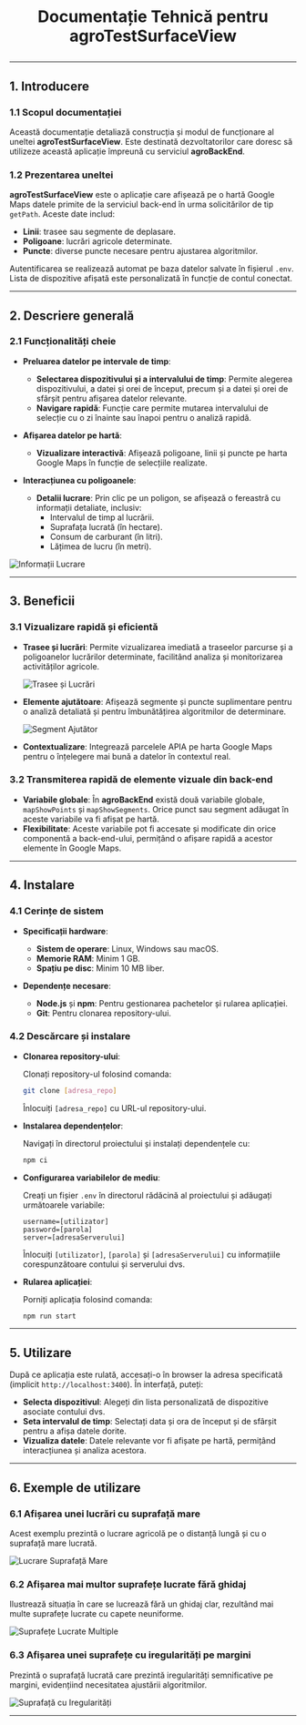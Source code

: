 # <p align="center">**Documentație Tehnică pentru agroTestSurfaceView**</p>

---

## **1. Introducere**

### **1.1 Scopul documentației**

Această documentație detaliază construcția și modul de funcționare al uneltei **agroTestSurfaceView**. Este destinată dezvoltatorilor care doresc să utilizeze această aplicație împreună cu serviciul **agroBackEnd**.

### **1.2 Prezentarea uneltei**

**agroTestSurfaceView** este o aplicație care afișează pe o hartă Google Maps datele primite de la serviciul back-end în urma solicitărilor de tip `getPath`. Aceste date includ:

- **Linii**: trasee sau segmente de deplasare.
- **Poligoane**: lucrări agricole determinate.
- **Puncte**: diverse puncte necesare pentru ajustarea algoritmilor.

Autentificarea se realizează automat pe baza datelor salvate în fișierul `.env`. Lista de dispozitive afișată este personalizată în funcție de contul conectat.

---

## **2. Descriere generală**

### **2.1 Funcționalități cheie**

- **Preluarea datelor pe intervale de timp**:

  - **Selectarea dispozitivului și a intervalului de timp**: Permite alegerea dispozitivului, a datei și orei de început, precum și a datei și orei de sfârșit pentru afișarea datelor relevante.
  - **Navigare rapidă**: Funcție care permite mutarea intervalului de selecție cu o zi înainte sau înapoi pentru o analiză rapidă.

- **Afișarea datelor pe hartă**:

  - **Vizualizare interactivă**: Afișează poligoane, linii și puncte pe harta Google Maps în funcție de selecțiile realizate.

- **Interacțiunea cu poligoanele**:

  - **Detalii lucrare**: Prin clic pe un poligon, se afișează o fereastră cu informații detaliate, inclusiv:
    - Intervalul de timp al lucrării.
    - Suprafața lucrată (în hectare).
    - Consum de carburant (în litri).
    - Lățimea de lucru (în metri).

![Informații Lucrare](readmeImages/image2.png)

---

## **3. Beneficii**

### **3.1 Vizualizare rapidă și eficientă**

- **Trasee și lucrări**: Permite vizualizarea imediată a traseelor parcurse și a poligoanelor lucrărilor determinate, facilitând analiza și monitorizarea activităților agricole.

  ![Trasee și Lucrări](readmeImages/image3.png)

- **Elemente ajutătoare**: Afișează segmente și puncte suplimentare pentru o analiză detaliată și pentru îmbunătățirea algoritmilor de determinare.

  ![Segment Ajutător](readmeImages/image4.png)

- **Contextualizare**: Integrează parcelele APIA pe harta Google Maps pentru o înțelegere mai bună a datelor în contextul real.

### **3.2 Transmiterea rapidă de elemente vizuale din back-end**

- **Variabile globale**: În **agroBackEnd** există două variabile globale, `mapShowPoints` și `mapShowSegments`. Orice punct sau segment adăugat în aceste variabile va fi afișat pe hartă.
- **Flexibilitate**: Aceste variabile pot fi accesate și modificate din orice componentă a back-end-ului, permițând o afișare rapidă a acestor elemente în Google Maps.

---

## **4. Instalare**

### **4.1 Cerințe de sistem**

- **Specificații hardware**:

  - **Sistem de operare**: Linux, Windows sau macOS.
  - **Memorie RAM**: Minim 1 GB.
  - **Spațiu pe disc**: Minim 10 MB liber.

- **Dependențe necesare**:

  - **Node.js** și **npm**: Pentru gestionarea pachetelor și rularea aplicației.
  - **Git**: Pentru clonarea repository-ului.

### **4.2 Descărcare și instalare**

- **Clonarea repository-ului**:

  Clonați repository-ul folosind comanda:

  ```bash
  git clone [adresa_repo]
  ```

  Înlocuiți `[adresa_repo]` cu URL-ul repository-ului.

- **Instalarea dependențelor**:

  Navigați în directorul proiectului și instalați dependențele cu:

  ```bash
  npm ci
  ```

- **Configurarea variabilelor de mediu**:

  Creați un fișier `.env` în directorul rădăcină al proiectului și adăugați următoarele variabile:

  ```env
  username=[utilizator]
  password=[parola]
  server=[adresaServerului]
  ```

  Înlocuiți `[utilizator]`, `[parola]` și `[adresaServerului]` cu informațiile corespunzătoare contului și serverului dvs.

- **Rularea aplicației**:

  Porniți aplicația folosind comanda:

  ```bash
  npm run start
  ```

---

## **5. Utilizare**

După ce aplicația este rulată, accesați-o în browser la adresa specificată (implicit `http://localhost:3400`). În interfață, puteți:

- **Selecta dispozitivul**: Alegeți din lista personalizată de dispozitive asociate contului dvs.
- **Seta intervalul de timp**: Selectați data și ora de început și de sfârșit pentru a afișa datele dorite.
- **Vizualiza datele**: Datele relevante vor fi afișate pe hartă, permițând interacțiunea și analiza acestora.

---

## **6. Exemple de utilizare**

### **6.1 Afișarea unei lucrări cu suprafață mare**

Acest exemplu prezintă o lucrare agricolă pe o distanță lungă și cu o suprafață mare lucrată.

![Lucrare Suprafață Mare](readmeImages/image5.png)

### **6.2 Afișarea mai multor suprafețe lucrate fără ghidaj**

Ilustrează situația în care se lucrează fără un ghidaj clar, rezultând mai multe suprafețe lucrate cu capete neuniforme.

![Suprafețe Lucrate Multiple](readmeImages/image6.png)

### **6.3 Afișarea unei suprafețe cu iregularități pe margini**

Prezintă o suprafață lucrată care prezintă iregularități semnificative pe margini, evidențiind necesitatea ajustării algoritmilor.

![Suprafață cu Iregularități](readmeImages/image7.png)

---
